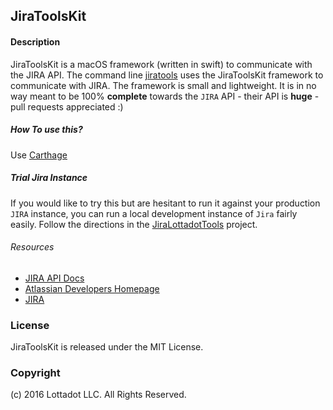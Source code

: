 ## JiraToolsKit

#### Description 

JiraToolsKit is a macOS framework (written in swift) to communicate with the JIRA API. The command line [jiratools](https://github.com/lottadot/jiratools) uses the JiraToolsKit framework to communicate with JIRA. The framework is small and lightweight. It is in no way meant to be 100% **complete** towards the `JIRA` API - their API is **huge** - pull requests appreciated :)


##### How To use this?

Use [Carthage](https://github.com/Carthage/Carthage)

##### Trial Jira Instance

If you would like to try this but are hesitant to run it against your production `JIRA` instance, you can run a local development instance of `Jira` fairly easily. Follow the directions in the [JiraLottadotTools](https://github.com/lottadot/JiraLottadotTools) project.

###### Resources

* [JIRA API Docs](https://docs.atlassian.com/jira/REST/6.4.6/)
* [Atlassian Developers Homepage](https://developer.atlassian.com/index.html)
* [JIRA](https://www.atlassian.com/software/jira)

### License

JiraToolsKit is released under the MIT License.

### Copyright

(c) 2016 Lottadot LLC. All Rights Reserved.


